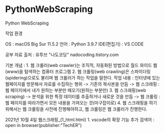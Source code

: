 # PythonWebScraping
Python WebScraping

작업 환경

OS : macOS Big Sur 11.5.2
언어 : Python 3.9.7
IDE(편집기) : VS CODE

공부 자료 출처 : 유투브 "나도코딩" nadocoding.tistory.com

기본 개념 : 
    1. 웹 크롤러(web crawler)는 조직적, 자동화된 방법으로 월드 와이드 웹(www)을 탐색하는 컴퓨터 프로그램
    2. 웹 크롤링(web crawling)은 스파이더링(spidering)으로도 불리며 웹 크롤러가 하는 작업을 말한다.
        작업 내용 : 인터넷에 있는 웹페이지를 방문해서 자료를 수집하는 행위
        -> 기존의 복사본을 만듬
        -> 웹 스크래핑 : 웹 페이지에서 내가 원하는 부분만 떼오기(원하는 부분만)
    3. 웹 스크래핑(web scraping)
        -> 분석을 위한 특정 데이터를 추출하거나 새로운 것을 만듬
        -> 웹 크롤링 : 웹 페이지를 따라가면서 모든 내용을 가져오는 것(마구잡이로)
    4. 웹 스크래핑을 하기 위해서는 웹 크롤링을 사전에 진행해야하고, 웹 크롤링은 웹 크롤러가 진행한다.

2021년 10월 4일 웹스크래핑_(1_html.html)
    1. vscode의 확장 기능 추가
        검색어 : open in browser(publisher:"TechER")
    
    

